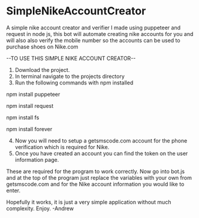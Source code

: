 # SimpleNikeAccountCreator
A simple nike account creator and verifier I made using puppeteer and request in node js,
this bot will automate creating nike accounts for you and will also also verify the mobile number so the accounts can be used to purchase shoes on Nike.com



--TO USE THIS SIMPLE NIKE ACCOUNT CREATOR--
1. Download the project.
2. In terminal navigate to the projects directory
3. Run the following commands with npm installed

npm install puppeteer

npm install request

npm install fs

npm install forever


4. Now you will need to setup a getsmscode.com account for the phone verification which is required for Nike.
5. Once you have created an account you can find the token on the user information page.

These are required for the program to work correctly.
Now go into bot.js and at the top of the program just replace the variables with your own from getsmscode.com and for the Nike account information you would like to enter.

Hopefully it works, it is just a very simple application without much complexity.
Enjoy.
-Andrew
